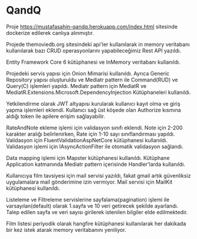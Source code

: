 # QandQ

Proje https://mustafasahin-qandq.herokuapp.com/index.html sitesinde dockerize edilerek canlıya alınmıştır.

Projede themoviedb.org sitesindeki api'ler kullanılarak in memory veritabanı kullanılarak bazı CRUD operasyonlarını yapabileceğimiz Rest API yazıldı.

Entity Framework Core 6 kütüphanesi ve InMemory veritabanı kullanıldı.

Projedeki servis yapısı için Onion Mimarisi kullanıldı. Ayrıca Generic Repository yapısı oluşturuldu ve Mediatr pattern ile Command(RUD) ve Query(C) işlemleri yapıldı. Mediatr pattern için MediatR ve MediatR.Extensions.Microsoft.DependencyInjection Kütüphaneleri kullanıldı.

Yetkilendirme olarak JWT altyapısı kurularak kullanıcı kayıt olma ve giriş yapma işlemleri eklendi. Kullanıcı sağ üst köşede olan Authorize kısmına aldığı token ile apilere erişim sağlayabilir.

RateAndNote ekleme işlemi için validasyon sınıfı eklendi. Note için 2-200 karakter aralığı belirlenirken, Rate için 1-10 sayı sınıflandırması yapıldı. Validasyon için FluentValidationAspNetCore kütüphanesi kullanıldı. Validasyon işlemi için IAsyncActionFilter ile otomatik validasyon sağlandı.

Data mapping işlemi için Mapster kütüphanesi kullanıldı. Kütüphane Application katmanında Mediatr pattern içerisinde Handler'larda kullanıldı.

Kullanıcıya film tavsiyesi için mail servisi yazıldı, fakat gmail artık güvenliksiz uygulamalara mail gönderimine izin vermiyor. Mail servisi için MailKit kütüphanesi kullanıldı. 

Listeleme ve Filtreleme servislerine sayfalama(pagination) işlemi ile varsayılan(default) olarak 1.sayfa ve 10 veri getirecek şekilde ayarlandı. Talep edilen sayfa ve veri sayısı girilerek istenilen bilgiler elde edilmektedir.

Film listesi periyodik olarak hangfire kütüphanesi kullanılarak her dakikada bir kez istek atarak memory veritabanını yeniliyor.
